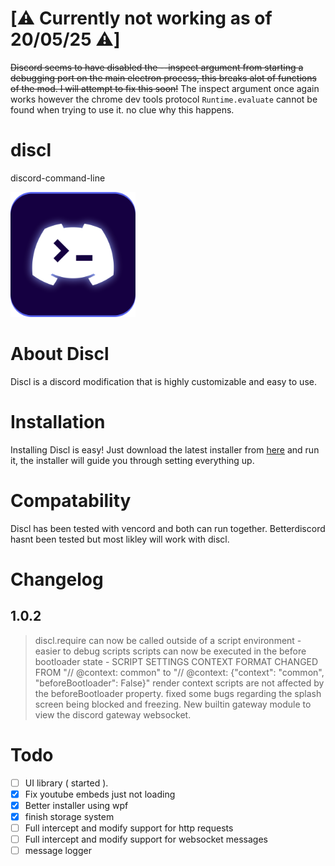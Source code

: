 # [⚠️ Currently not working as of 20/05/25 ⚠️]
~~Discord seems to have disabled the --inspect argument from starting a debugging port on the main electron process, this breaks alot of functions of the mod. I will attempt to fix this soon!~~
The inspect argument once again works however the chrome dev tools protocol `Runtime.evaluate` cannot be found when trying to use it. no clue why this happens.

# discl

discord-command-line

<img src="logo.png" width="200px" height="200px">

# About Discl

Discl is a discord modification that is highly customizable and easy to use.

# Installation

Installing Discl is easy!
Just download the latest installer from [here](https://github.com/titushm/discl-installer/releases) and run it, the installer will guide you through setting everything up.

# Compatability

Discl has been tested with vencord and both can run together.
Betterdiscord hasnt been tested but most likley will work with discl.

# Changelog

## 1.0.2

> discl.require can now be called outside of a script environment - easier to debug scripts
> scripts can now be executed in the before bootloader state - SCRIPT SETTINGS CONTEXT FORMAT CHANGED FROM "// @context: common" to "// @context: {"context": "common", "beforeBootloader": False}"
> render context scripts are not affected by the beforeBootloader property.
> fixed some bugs regarding the splash screen being blocked and freezing.
> New builtin gateway module to view the discord gateway websocket.

# Todo
- [ ] UI library ( started ).
- [x] Fix youtube embeds just not loading
- [x] Better installer using wpf
- [x] finish storage system
- [ ] Full intercept and modify support for http requests
- [ ] Full intercept and modify support for websocket messages
- [ ] message logger
